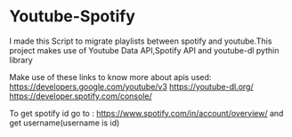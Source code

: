 # Youtube-Spotify
I made this Script to migrate playlists between spotify and youtube.This project makes use of Youtube Data API,Spotify API and youtube-dl pythin library 

Make use of these links to know more about apis used:
https://developers.google.com/youtube/v3
https://youtube-dl.org/
https://developer.spotify.com/console/

To get spotify id go to : https://www.spotify.com/in/account/overview/
and get username(username is id)

